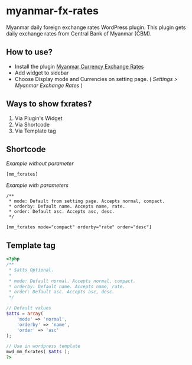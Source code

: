 # myanmar-fx-rates

Myanmar daily foreign exchange rates WordPress plugin. This plugin gets daily exchange rates from Central Bank of Myanmar (CBM).

## How to use?

- Install the plugin [Myanmar Currency Exchange Rates](https://wordpress.org/plugins/myanmar-currency-exchange-rates/)
- Add widget to sidebar
- Choose Display mode and Currencies on setting page. ( _Settings > Myanmar Exchange Rates_ )

## Ways to show fxrates?

1. Via Plugin's Widget
2. Via Shortcode
3. Via Template tag

## Shortcode

_Example without parameter_

```
[mm_fxrates]
```

_Example with parameters_

```
/**
 * mode: Default from setting page. Accepts normal, compact.
 * orderby: Default name. Accepts name, rate.
 * order: Default asc. Accepts asc, desc.
 */

[mm_fxrates mode="compact" orderby="rate" order="desc"]
```

## Template tag

```PHP
<?php
/**
 * $atts Optional.
 *
 * mode: Default normal. Accepts normal, compact.
 * orderby: Default name. Accepts name, rate.
 * order: Default asc. Accepts asc, desc.
 */

// Default values
$atts = array(
    'mode' => 'normal',
    'orderby' => 'name',
    'order' => 'asc'
);

// Use in wordpress template
mwd_mm_fxrates( $atts );
?>
```
